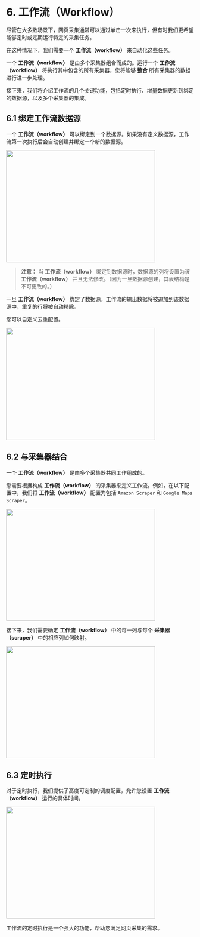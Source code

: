 # 6. 工作流（Workflow）

尽管在大多数场景下，网页采集通常可以通过单击一次来执行，但有时我们更希望能够定时或定期运行特定的采集任务。

在这种情况下，我们需要一个 **工作流（workflow）** 来自动化这些任务。

一个 **工作流（workflow）** 是由多个采集器组合而成的。运行一个 **工作流（workflow）** 将执行其中包含的所有采集器，您将能够 **整合** 所有采集器的数据进行进一步处理。

接下来，我们将介绍工作流的几个关键功能，包括定时执行、增量数据更新到绑定的数据源，以及多个采集器的集成。

## 6.1 绑定工作流数据源

一个 **工作流（workflow）** 可以绑定到一个数据源。如果没有定义数据源，工作流第一次执行后会自动创建并绑定一个新的数据源。

<img src="../clipsheet/assets/zh-CN/workflow/data_source_form.png" style="width: 400px; height: 300px; object-fit: contain;" />

> **注意：** 当 **工作流（workflow）** 绑定到数据源时，数据源的列将设置为该 **工作流（workflow）** 并且无法修改。（因为一旦数据源创建，其表结构是不可更改的。）

一旦 **工作流（workflow）** 绑定了数据源，工作流的输出数据将被追加到该数据源中，重复的行将被自动移除。

您可以自定义去重配置。

<img src="../clipsheet/assets/zh-CN/workflow/remove_duplicates_form.png" style="width: 400px; height: 300px; object-fit: contain;" />

## 6.2 与采集器结合

一个 **工作流（workflow）** 是由多个采集器共同工作组成的。

您需要根据构成 **工作流（workflow）** 的采集器来定义工作流。例如，在以下配置中，我们将 **工作流（workflow）** 配置为包括 `Amazon Scraper` 和 `Google Maps Scraper`。

<img src="../clipsheet/assets/zh-CN/workflow/data_merge_form_scraper.png" style="width: 400px; height: 300px; object-fit: contain;" />

接下来，我们需要确定 **工作流（workflow）** 中的每一列与每个 **采集器（scraper）** 中的相应列如何映射。

<img src="../clipsheet/assets/zh-CN/workflow/data_merge_form_column.png" style="width: 400px; height: 300px; object-fit: contain;" />

## 6.3 定时执行

对于定时执行，我们提供了高度可定制的调度配置，允许您设置 **工作流（workflow）** 运行的具体时间。

<img src="../clipsheet/assets/zh-CN/workflow/timer_form.png" style="width: 400px; height: 300px; object-fit: contain;" />

工作流的定时执行是一个强大的功能，帮助您满足网页采集的需求。
